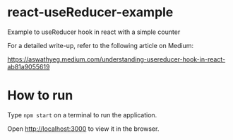 # react-useReducer-example
Example to useReducer hook in react with a simple counter 

For a detailed write-up, refer to the following article on Medium:

https://aswathyeg.medium.com/understanding-usereducer-hook-in-react-ab81a9055619


# How to run

Type `npm start` on a terminal to run the application. 

Open [http://localhost:3000](http://localhost:3000) to view it in the browser.

